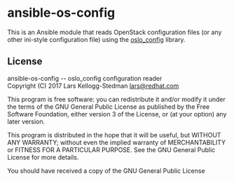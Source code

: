 # ansible-os-config

This is an Ansible module that reads OpenStack configuration files (or
any other ini-style configuration file) using the [oslo_config][]
library.

[oslo_config]: https://docs.openstack.org/oslo.config/

## License

ansible-os-config -- oslo_config configuration reader  
Copyright (C) 2017 Lars Kellogg-Stedman <lars@redhat.com>

This program is free software: you can redistribute it and/or modify
it under the terms of the GNU General Public License as published by
the Free Software Foundation, either version 3 of the License, or
(at your option) any later version.

This program is distributed in the hope that it will be useful,
but WITHOUT ANY WARRANTY; without even the implied warranty of
MERCHANTABILITY or FITNESS FOR A PARTICULAR PURPOSE.  See the
GNU General Public License for more details.

You should have received a copy of the GNU General Public License
